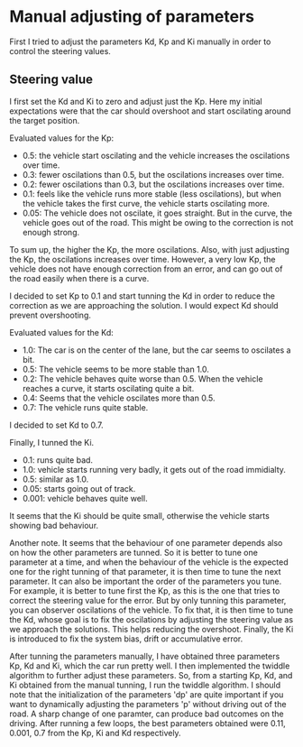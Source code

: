 # Manual adjusting of parameters

First I tried to adjust the parameters Kd, Kp and Ki manually in order to control the steering values.

## Steering value

I first set the Kd and Ki to zero and adjust just the Kp. Here my initial expectations were that the car should overshoot and start oscilating around the target position.

Evaluated values for the Kp:
* 0.5: the vehicle start oscilating and the vehicle increases the oscilations over time.
* 0.3: fewer oscilations than 0.5, but the oscilations increases over time.
* 0.2: fewer oscilations than 0.3, but the oscilations increases over time.
* 0.1: feels like the vehicle runs more stable (less oscilations), but when the vehicle takes the first curve, the vehicle starts oscilating more.
* 0.05: The vehicle does not oscilate, it goes straight. But in the curve, the vehicle goes out of the road. This might be owing to the correction is not enough strong. 

To sum up, the higher the Kp, the more oscilations. Also, with just adjusting the Kp, the oscilations increases over time. However, a very low Kp, the vehicle does not have enough correction from an error, and can go out of the road easily when there is a curve.

I decided to set Kp to 0.1 and start tunning the Kd in order to reduce the correction as we are approaching the solution. I would expect Kd should prevent overshooting. 

Evaluated values for the Kd:
* 1.0: The car is on the center of the lane, but the car seems to oscilates a bit.
* 0.5: The vehicle seems to be more stable than 1.0.
* 0.2: The vehicle behaves quite worse than 0.5. When the vehicle reaches a curve, it starts oscilating quite a bit.
* 0.4: Seems that the vehicle oscilates more than 0.5.
* 0.7: The vehicle runs quite stable.

I decided to set Kd to 0.7.

Finally, I tunned the Ki.

* 0.1: runs quite bad.
* 1.0: vehicle starts running very badly, it gets out of the road immidialty.
* 0.5: similar as 1.0.
* 0.05: starts going out of track.
* 0.001: vehicle behaves quite well.

It seems that the Ki should be quite small, otherwise the vehicle starts showing bad behaviour.

Another note. It seems that the behaviour of one parameter depends also on how the other parameters are tunned. So it is better to tune one parameter at a time, and when the behaviour of the vehicle is the expected one for the right tunning of that parameter, it is then time to tune the next parameter. It can also be important the order of the parameters you tune. For example, it is better to tune first the Kp, as this is the one that tries to correct the steering value for the error. But by only tunning this parameter, you can observer oscilations of the vehicle. To fix that, it is then time to tune the Kd, whose goal is to fix the oscilations by adjusting the steering value as we approach the solutions. This helps reducing the overshoot. Finally, the Ki is introduced to fix the system bias, drift or accumulative error. 

After tunning the parameters manually, I have obtained three parameters Kp, Kd and Ki, which the car run pretty well. I then implemented the twiddle algorithm to further adjust these parameters. So, from a starting Kp, Kd, and Ki obtained from the manual tunning, I run the twiddle algorithm. I should note that the initialization of the parameters 'dp' are quite important if you want to dynamically adjusting the parameters 'p' without driving out of the road. A sharp change of one paramter, can produce bad outcomes on the driving. After running a few loops, the best parameters obtained were 0.11, 0.001, 0.7 from the Kp, Ki and Kd respectively. 






